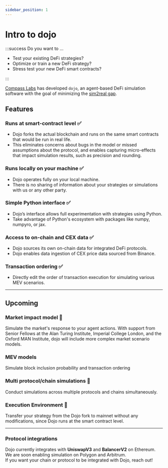 ```yaml
---
sidebar_position: 1
---
```


# Intro to dojo

:::success Do you want to ...

- Test your existing DeFi strategies?
- Optimize or train a new DeFi strategy?
- Stress test your new DeFi smart contracts?

:::

[Compass Labs](https://compasslabs.ai/) has developed `dojo`, an agent-based DeFi simulation software with the goal of minimizing the [sim2real gap](https://developer.nvidia.com/blog/closing-the-sim2real-gap-with-nvidia-isaac-sim-and-nvidia-isaac-replicator/).


## Features
### Runs at smart-contract level ✅
   - Dojo forks the actual blockchain and runs on the same smart contracts that would be run in real life.
   - This eliminates concerns about bugs in the model or missed assumptions about the protocol, and enables capturing micro-effects that impact simulation results, such as precision and rounding.
 
### Runs locally on your machine ✅
   - Dojo operates fully on your local machine.
   - There is no sharing of information about your strategies or simulations with us or any other party.
 
### Simple Python interface ✅
   - Dojo’s interface allows full experimentation with strategies using Python.
   - Take advantage of Python's ecosystem with packages like numpy, numpyro, or jax.
 
### Access to on-chain and CEX data ✅
   - Dojo sources its own on-chain data for integrated DeFi protocols.
   - Dojo enables data ingestion of CEX price data sourced from Binance.
 
### Transaction ordering ✅
   - Directly edit the order of transaction execution for simulating various MEV scenarios.

___
## Upcoming 
### Market impact model 👀
Simulate the market's response to your agent actions. With support from Senior Fellows at the Alan Turing Institute, Imperial College London, and the Oxford MAN Institute, dojo will include more complex market scenario models.
### MEV models
Simulate block inclusion probability and transaction ordering
### Multi protocol/chain simulations 👀
 Conduct simulations across multiple protocols and chains simultaneously.
### Execution Environment 👀
Transfer your strategy from the Dojo fork to mainnet without any modifications, since Dojo runs at the smart contract level. 

___
### Protocol integrations
Dojo currently integrates with **UniswapV3** and **BalancerV2** on Ethereum. We are soon enabling simulation on Polygon and Arbitrum.  
If you want your chain or protocol to be integrated with Dojo, reach out! 
